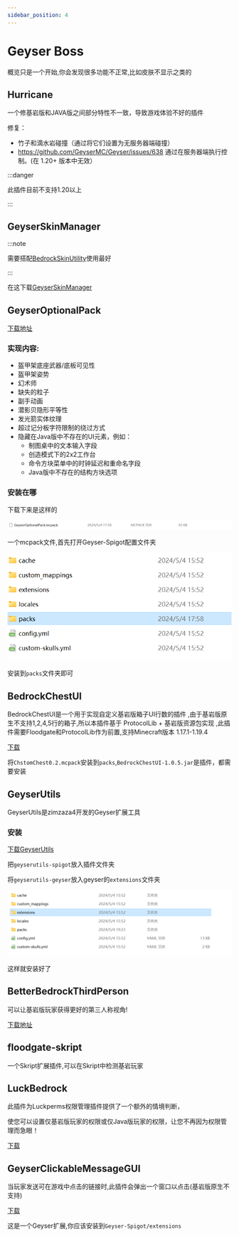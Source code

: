 ```yaml
---
sidebar_position: 4
---
```


# Geyser Boss

概览只是一个开始,你会发现很多功能不正常,比如皮肤不显示之类的

## Hurricane

一个修基岩版和JAVA版之间部分特性不一致，导致游戏体验不好的插件

修复：
- 竹子和滴水岩碰撞（通过将它们设置为无服务器端碰撞）
- https://github.com/GeyserMC/Geyser/issues/638 通过在服务器端执行控制。(在 1.20+ 版本中无效）

:::danger

此插件目前不支持1.20以上

:::

## GeyserSkinManager


:::note

需要搭配[BedrockSkinUtility](https://github.com/Camotoy/BedrockSkinUtility)使用最好

:::

在这下载[GeyserSkinManager](https://github.com/Camotoy/GeyserSkinManager)

## GeyserOptionalPack

[下载地址](https://download.geysermc.org/v2/projects/geyseroptionalpack/versions/latest/builds/latest/downloads/geyseroptionalpack)

### 实现内容:

- 盔甲架底座武器/底板可见性
- 盔甲架姿势
- 幻术师
- 缺失的粒子
- 副手动画
- 潜影贝隐形平等性
- 发光箭实体纹理
- 超过记分板字符限制的绕过方式
- 隐藏在Java版中不存在的UI元素，例如：
  - 制图桌中的文本输入字段
  - 创造模式下的2x2工作台
  - 命令方块菜单中的时钟延迟和重命名字段
  - Java版中不存在的结构方块选项

### 安装在哪

下载下来是这样的

![](_image/Geyser3.png)

一个mcpack文件,首先打开Geyser-Spigot配置文件夹

![](_image/Geyser4.png)

安装到```packs```文件夹即可

## BedrockChestUI

BedrockChestUI是一个用于实现自定义基岩版箱子UI行数的插件 ,由于基岩版原生不支持1,2,4,5行的箱子,所以本插件基于 ProtocolLib + 基岩版资源包实现 ,此插件需要Floodgate和ProtocolLib作为前置,支持Minecraft版本 1.17.1-1.19.4

[下载](https://gitee.com/xi-bohan/BedrockChestUI/releases/tag/BedrockChestUI)

将```ChstomChest0.2.mcpack```安装到```packs```,```BedrockChestUI-1.0.5.jar```是插件，都需要安装

## GeyserUtils

GeyserUtils是zimzaza4开发的Geyser扩展工具

### 安装

[下载GeyserUtils](https://github.com/zimzaza4/GeyserUtils)

把`geyserutils-spigot`放入插件文件夹

将`geyserutils-geyser`放入geyser的`extensions`文件夹

![](_image/Geyser5.png)

这样就安装好了

## BetterBedrockThirdPerson

可以让基岩版玩家获得更好的第三人称视角!

[下载地址](https://github.com/lilingfengdev/GeyserBetterBedrockThirdPerson/releases/tag/latest)

## floodgate-skript

一个Skript扩展插件,可以在Skript中检测基岩玩家

## LuckBedrock

此插件为Luckperms权限管理插件提供了一个额外的情境判断，

使您可以设置仅基岩版玩家的权限或仅Java版玩家的权限，让您不再因为权限管理而急眼！

[下载](https://www.minebbs.com/threads/luck-bedrock.24169/)

## GeyserClickableMessageGUI

当玩家发送可在游戏中点击的链接时,此插件会弹出一个窗口以点击(基岩版原生不支持)

[下载](https://github.com/zimzaza4/GeyserClickableMessageGUI/releases/tag/1.0.0)

这是一个Geyser扩展,你应该安装到```Geyser-Spigot/extensions```

